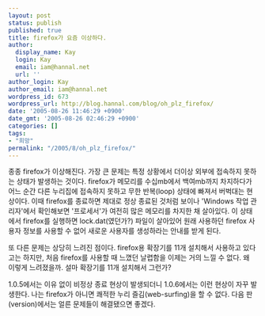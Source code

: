 ```yaml
---
layout: post
status: publish
published: true
title: firefox가 요즘 이상하다.
author:
  display_name: Kay
  login: Kay
  email: iam@hannal.net
  url: ''
author_login: Kay
author_email: iam@hannal.net
wordpress_id: 673
wordpress_url: http://blog.hannal.com/blog/oh_plz_firefox/
date: '2005-08-26 11:46:29 +0900'
date_gmt: '2005-08-26 02:46:29 +0900'
categories: []
tags:
- "희망"
permalink: "/2005/8/oh_plz_firefox/"
---
```

<p>종종 firefox가 이상해진다. 가장 큰 문제는 특정 상황에서 더이상 외부에 접속하지 못하는 상태가 발생하는 것이다. firefox가 메모리를 수십mb에서 백여mb까지 차지하다가 어느 순간 다른 누리집에 접속하지 못하고 무한 반복(loop) 상태에 빠져서 버벅대는 현상이다. 이때 firefox를 종료하면 제대로 정상 종료된 것처럼 보이나 'Windows 작업 관리자'에서 확인해보면 '프로세서'가 여전히 많은 메모리를 차지한 채 살아있다. 이 상태에서 firefox를 실행하면 lock.dat(였던가?) 파일이 살아있어 원래 사용하던 firefox 사용자 정보를 사용할 수 없어 새로운 사용자를 생성하라는 안내를 받게 된다.</p>
<p>또 다른 문제는 상당히 느려진 점이다. firefox용 확장기를 11개 설치해서 사용하고 있다고는 하지만, 처음 firefox를 사용할 때 느꼈던 날렵함을 이제는 거의 느낄 수 없다. 왜 이렇게 느려졌을까. 설마 확장기를 11개 설치해서 그런가?</p>
<p>1.0.5에서는 이유 없이 비정상 종료 현상이 발생되더니 1.0.6에서는 이런 현상이 자꾸 발생한다. 나는 firefox가 아니면 쾌적한 누리 즐김(web-surfing)을 할 수 없다. 다음 판(version)에서는 얼른 문제들이 해결됐으면 좋겠다.</p>
